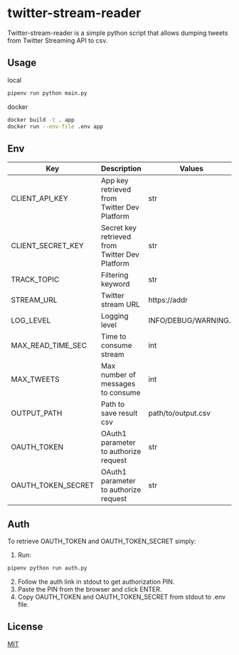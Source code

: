 # twitter-stream-reader

Twitter-stream-reader is a simple python script that allows dumping tweets from Twitter Streaming API to csv.


## Usage

local
```bash
pipenv run python main.py
```
docker
```bash
docker build -t . app
docker run --env-file .env app
```

## Env

| Key | Description | Values |
| ------ | ------ | ------ |
| CLIENT_API_KEY | App key retrieved from Twitter Dev Platform | str |
| CLIENT_SECRET_KEY | Secret key retrieved from Twitter Dev Platform | str |
| TRACK_TOPIC | Filtering keyword | str |
| STREAM_URL | Twitter stream URL | https://addr |
| LOG_LEVEL | Logging level | INFO/DEBUG/WARNING... |
| MAX_READ_TIME_SEC | Time to consume stream | int |
| MAX_TWEETS | Max number of messages to consume | int |
| OUTPUT_PATH | Path to save result csv | path/to/output.csv |
| OAUTH_TOKEN | OAuth1 parameter to authorize request | str |
| OAUTH_TOKEN_SECRET | OAuth1 parameter to authorize request | str |

## Auth

To retrieve OAUTH_TOKEN and OAUTH_TOKEN_SECRET simply:
1) Run:
```bash
pipenv python run auth.py
```
2) Follow the auth link in stdout to get authorization PIN.
3) Paste the PIN from the browser and click ENTER.
4) Copy OAUTH_TOKEN and OAUTH_TOKEN_SECRET from stdout to .env file.

## License
[MIT](https://choosealicense.com/licenses/mit/)